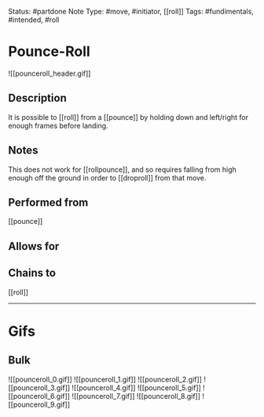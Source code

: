 Status: #partdone
Note Type: #move, #initiator, [[roll]]
Tags: #fundimentals, #intended, #roll 

# Pounce-Roll
![[pounceroll_header.gif]]
## Description
It is possible to [[roll]] from a [[pounce]] by holding down and left/right for enough frames before landing. 

## Notes
This does not work for [[rollpounce]], and so requires falling from high enough off the ground in order to [[droproll]] from that move.

## Performed from
[[pounce]]

## Allows for


## Chains to
[[roll]]

___
# Gifs
## Bulk
![[pounceroll_0.gif]]
![[pounceroll_1.gif]]
![[pounceroll_2.gif]]
![[pounceroll_3.gif]]
![[pounceroll_4.gif]]
![[pounceroll_5.gif]]
![[pounceroll_6.gif]]
![[pounceroll_7.gif]]
![[pounceroll_8.gif]]
![[pounceroll_9.gif]]